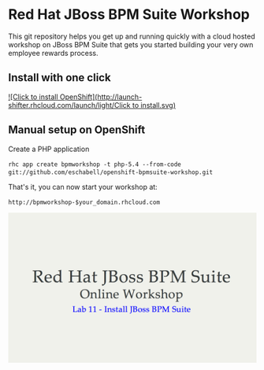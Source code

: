 Red Hat JBoss BPM Suite Workshop
================================
This git repository helps you get up and running quickly with a 
cloud hosted workshop on JBoss BPM Suite that gets you
started building your very own employee rewards process.

Install with one click
----------------------
[![Click to install OpenShift](http://launch-shifter.rhcloud.com/launch/light/Click to  install.svg)](https://openshift.redhat.com/app/console/application_type/custom?&cartridges[]=php-5.4&initial_git_url=https://github.com/eschabell/openshift-bpmsuite-workshop.git&name=bpmworkshop)

Manual setup on OpenShift
-------------------------

Create a PHP application

    rhc app create bpmworkshop -t php-5.4 --from-code git://github.com/eschabell/openshift-bpmsuite-workshop.git

That's it, you can now start your workshop at:

    http://bpmworkshop-$your_domain.rhcloud.com

![Rewards Workshop](https://raw.githubusercontent.com/eschabell/openshift-bpmsuite-workshop/master/php/cover.png)


